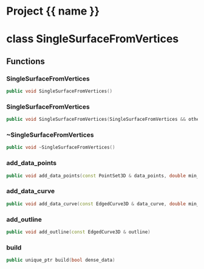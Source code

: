 <script setup>
import {useRoute} from 'vitepress'
const {path} = useRoute()
const tokens = path.split('/')
const words = tokens[2].split('-');
for (let i = 0; i < words.length; i++) {
    words[i] = words[i].charAt(0).toUpperCase() + words[i].slice(1);
    words[i] = words[i].replace('geode', 'Geode')
}
const name = words.join('-');
</script>
# Project {{ name }}

# class SingleSurfaceFromVertices


## Functions

### SingleSurfaceFromVertices

```cpp
public void SingleSurfaceFromVertices()
```


### SingleSurfaceFromVertices

```cpp
public void SingleSurfaceFromVertices(SingleSurfaceFromVertices && other)
```


### ~SingleSurfaceFromVertices

```cpp
public void ~SingleSurfaceFromVertices()
```


### add_data_points

```cpp
public void add_data_points(const PointSet3D & data_points, double min_distance, double weight)
```


### add_data_curve

```cpp
public void add_data_curve(const EdgedCurve3D & data_curve, double min_distance, double weight)
```


### add_outline

```cpp
public void add_outline(const EdgedCurve3D & outline)
```


### build

```cpp
public unique_ptr build(bool dense_data)
```




